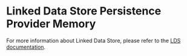 # Linked Data Store Persistence Provider Memory

For more information about Linked Data Store, please refer to
the [LDS documentation](https://github.com/descoped/linked-data-store-documentation).
